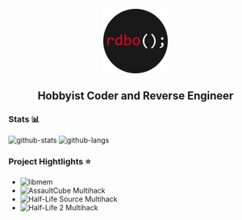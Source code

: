 <p align="center">
  <a href="https://rdbo.github.io"><img src="https://github.com/rdbo/rdbo/blob/master/rdbo.png"/></a>
</p>

<h2 align="center">Hobbyist Coder and Reverse Engineer</h2>  
  
### Stats 📊

![github-stats](https://github-readme-stats.vercel.app/api?username=rdbo&theme=tokyonight&show_icons=true&line_height=33)
![github-langs](https://github-readme-stats.vercel.app/api/top-langs/?username=rdbo&langs_count=4&theme=tokyonight&line_height=35&hide=cmake)

### Project Hightlights ⭐

- ![libmem](https://github.com/rdbo/libmem)
- ![AssaultCube Multihack](https://github.com/rdbo/AssaultCube-Multihack)
- ![Half-Life Source Multihack](https://github.com/rdbo/Half-Life-Source-Multihack)
- ![Half-Life 2 Multihack](https://github.com/rdbo/Half-Life-2-Multihack)
